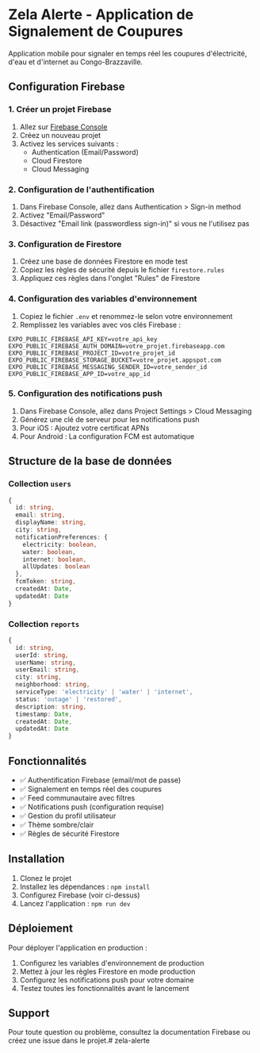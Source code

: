 # Zela Alerte - Application de Signalement de Coupures

Application mobile pour signaler en temps réel les coupures d'électricité, d'eau et d'internet au Congo-Brazzaville.

## Configuration Firebase

### 1. Créer un projet Firebase

1. Allez sur [Firebase Console](https://console.firebase.google.com/)
2. Créez un nouveau projet
3. Activez les services suivants :
   - Authentication (Email/Password)
   - Cloud Firestore
   - Cloud Messaging

### 2. Configuration de l'authentification

1. Dans Firebase Console, allez dans Authentication > Sign-in method
2. Activez "Email/Password"
3. Désactivez "Email link (passwordless sign-in)" si vous ne l'utilisez pas

### 3. Configuration de Firestore

1. Créez une base de données Firestore en mode test
2. Copiez les règles de sécurité depuis le fichier `firestore.rules`
3. Appliquez ces règles dans l'onglet "Rules" de Firestore

### 4. Configuration des variables d'environnement

1. Copiez le fichier `.env` et renommez-le selon votre environnement
2. Remplissez les variables avec vos clés Firebase :

```env
EXPO_PUBLIC_FIREBASE_API_KEY=votre_api_key
EXPO_PUBLIC_FIREBASE_AUTH_DOMAIN=votre_projet.firebaseapp.com
EXPO_PUBLIC_FIREBASE_PROJECT_ID=votre_projet_id
EXPO_PUBLIC_FIREBASE_STORAGE_BUCKET=votre_projet.appspot.com
EXPO_PUBLIC_FIREBASE_MESSAGING_SENDER_ID=votre_sender_id
EXPO_PUBLIC_FIREBASE_APP_ID=votre_app_id
```

### 5. Configuration des notifications push

1. Dans Firebase Console, allez dans Project Settings > Cloud Messaging
2. Générez une clé de serveur pour les notifications push
3. Pour iOS : Ajoutez votre certificat APNs
4. Pour Android : La configuration FCM est automatique

## Structure de la base de données

### Collection `users`
```typescript
{
  id: string,
  email: string,
  displayName: string,
  city: string,
  notificationPreferences: {
    electricity: boolean,
    water: boolean,
    internet: boolean,
    allUpdates: boolean
  },
  fcmToken: string,
  createdAt: Date,
  updatedAt: Date
}
```

### Collection `reports`
```typescript
{
  id: string,
  userId: string,
  userName: string,
  userEmail: string,
  city: string,
  neighborhood: string,
  serviceType: 'electricity' | 'water' | 'internet',
  status: 'outage' | 'restored',
  description: string,
  timestamp: Date,
  createdAt: Date,
  updatedAt: Date
}
```

## Fonctionnalités

- ✅ Authentification Firebase (email/mot de passe)
- ✅ Signalement en temps réel des coupures
- ✅ Feed communautaire avec filtres
- ✅ Notifications push (configuration requise)
- ✅ Gestion du profil utilisateur
- ✅ Thème sombre/clair
- ✅ Règles de sécurité Firestore

## Installation

1. Clonez le projet
2. Installez les dépendances : `npm install`
3. Configurez Firebase (voir ci-dessus)
4. Lancez l'application : `npm run dev`

## Déploiement

Pour déployer l'application en production :

1. Configurez les variables d'environnement de production
2. Mettez à jour les règles Firestore en mode production
3. Configurez les notifications push pour votre domaine
4. Testez toutes les fonctionnalités avant le lancement

## Support

Pour toute question ou problème, consultez la documentation Firebase ou créez une issue dans le projet.# zela-alerte
